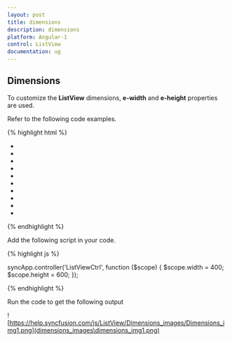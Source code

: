 ```yaml
---
layout: post
title: dimensions
description: dimensions
platform: Angular-1
control: ListView
documentation: ug
---
```


## Dimensions

To customize the **ListView** dimensions, **e-width** and **e-height** properties are used.

Refer to the following code examples.

{% highlight html %}

<div ej-listview id="anglistview" e-width="width" e-height="height">
                    <ul>
                        <li data-ej-text="Artwork"></li>
                        <li data-ej-text="Abstract"></li>
                        <li data-ej-text="2 Acrylic Mediums"></li>
                        <li data-ej-text="Creative Acrylic"></li>
                        <li data-ej-text="Modern Painting"></li>
                        <li data-ej-text="Canvas Art"></li>
                        <li data-ej-text="Black white"></li>
                        <li data-ej-text="Children"></li>
                        <li data-ej-text="Preschool Crafts"></li>
                        <li data-ej-text="School-age Crafts"></li>
                    </ul>
                </div>


{% endhighlight %}



Add the following script in your code.

{% highlight js %}


syncApp.controller('ListViewCtrl', function ($scope) {
    $scope.width = 400; 
    $scope.height = 600;
});


{% endhighlight %}

Run the code to get the following output

![https://help.syncfusion.com/js/ListView/Dimensions_images/Dimensions_img1.png](dimensions_images\dimensions_img1.png)



